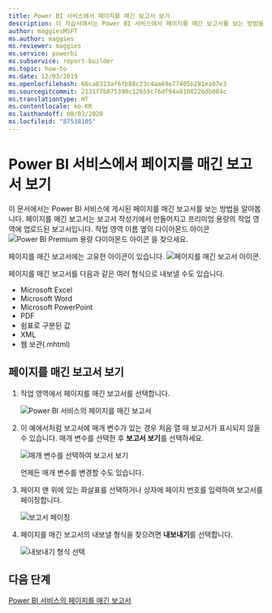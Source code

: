 ```yaml
---
title: Power BI 서비스에서 페이지를 매긴 보고서 보기
description: 이 자습서에서는 Power BI 서비스에서 페이지를 매긴 보고서를 보는 방법을 알아봅니다.
author: maggiesMSFT
ms.author: maggies
ms.reviewer: maggies
ms.service: powerbi
ms.subservice: report-builder
ms.topic: how-to
ms.date: 12/03/2019
ms.openlocfilehash: 66ca8313af6fb88c23c4aa69e77405b281ea07e3
ms.sourcegitcommit: 2131f7b075390c12659c76df94a8108226db084c
ms.translationtype: HT
ms.contentlocale: ko-KR
ms.lasthandoff: 08/03/2020
ms.locfileid: "87538105"
---
```

# <a name="view-a-paginated-report-in-the-power-bi-service"></a>Power BI 서비스에서 페이지를 매긴 보고서 보기

이 문서에서는 Power BI 서비스에 게시된 페이지를 매긴 보고서를 보는 방법을 알아봅니다. 페이지를 매긴 보고서는 보고서 작성기에서 만들어지고 프리미엄 용량의 작업 영역에 업로드된 보고서입니다. 작업 영역 이름 옆의 다이아몬드 아이콘 ![Power BI Premium 용량 다이아몬드 아이콘](media/paginated-reports-view-power-bi-service/premium-diamond.png) 을 찾으세요. 

페이지를 매긴 보고서에는 고유한 아이콘이 있습니다. ![페이지를 매긴 보고서 아이콘](media/paginated-reports-view-power-bi-service/power-bi-paginated-report-icon.png).

페이지를 매긴 보고서를 다음과 같은 여러 형식으로 내보낼 수도 있습니다. 

- Microsoft Excel
- Microsoft Word
- Microsoft PowerPoint
- PDF
- 쉼표로 구분된 값
- XML
- 웹 보관(.mhtml)

## <a name="view-a-paginated-report"></a>페이지를 매긴 보고서 보기

1. 작업 영역에서 페이지를 매긴 보고서를 선택합니다.

    ![Power BI 서비스의 페이지를 매긴 보고서](media/paginated-reports-view-power-bi-service/power-bi-paginated-report-in-service.png)

2. 이 예에서처럼 보고서에 매개 변수가 있는 경우 처음 열 때 보고서가 표시되지 않을 수 있습니다. 매개 변수를 선택한 후 **보고서 보기**를 선택하세요. 

     ![매개 변수를 선택하여 보고서 보기](media/paginated-reports-view-power-bi-service/power-bi-paginated-select-parameters.png)

    언제든 매개 변수를 변경할 수도 있습니다.

1. 페이지 맨 위에 있는 화살표를 선택하거나 상자에 페이지 번호를 입력하여 보고서를 페이징합니다.
    
   ![보고서 페이징](media/paginated-reports-view-power-bi-service/power-bi-paginated-page-thru-report.png)

4. 페이지를 매긴 보고서의 내보낼 형식을 찾으려면 **내보내기**를 선택합니다.

    ![내보내기 형식 선택](media/paginated-reports-view-power-bi-service/power-bi-paginated-export.png)


## <a name="next-steps"></a>다음 단계

[Power BI 서비스의 페이지를 매긴 보고서](end-user-paginated-report.md)
